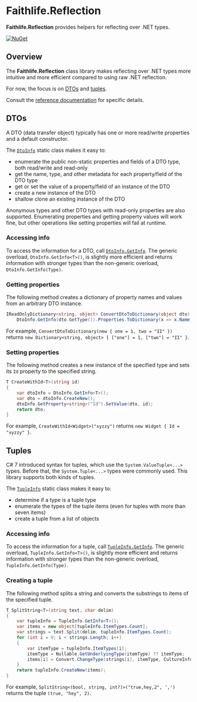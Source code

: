 # Faithlife.Reflection

**Faithlife.Reflection** provides helpers for reflecting over .NET types.

[![NuGet](https://img.shields.io/nuget/v/Faithlife.Reflection.svg)](https://www.nuget.org/packages/Faithlife.Reflection)

## Overview

The **Faithlife.Reflection** class library makes reflecting over .NET types more intuitive and more efficient compared to using raw .NET reflection.

For now, the focus is on [DTOs](#dtos) and [tuples](#tuples).

Consult the [reference documentation](Faithlife.Reflection.md) for specific details.

## DTOs

A DTO (data transfer object) typically has one or more read/write properties and a default constructor.

The [`DtoInfo`](Faithlife.Reflection/DtoInfo.md) static class makes it easy to:

* enumerate the public non-static properties and fields of a DTO type, both read/write and read-only
* get the name, type, and other metadata for each property/field of the DTO type
* get or set the value of a property/field of an instance of the DTO
* create a new instance of the DTO
* shallow clone an existing instance of the DTO

Anonymous types and other DTO types with read-only properties are also supported. Enumerating properties and getting property values will work fine, but other operations like setting properties will fail at runtime.

### Accessing info

To access the information for a DTO, call [`DtoInfo.GetInfo`](Faithlife.Reflection/DtoInfo/GetInfo.md). The generic overload, `DtoInfo.GetInfo<T>()`, is slightly more efficient and returns information with stronger types than the non-generic overload, `DtoInfo.GetInfo(Type)`.

### Getting properties

The following method creates a dictionary of property names and values from an arbitrary DTO instance.

```csharp
IReadOnlyDictionary<string, object> ConvertDtoToDictionary(object dto) =>
    DtoInfo.GetInfo(dto.GetType()).Properties.ToDictionary(x => x.Name, x => x.GetValue(dto));
```

For example, `ConvertDtoToDictionary(new { one = 1, two = "II" })` returns `new Dictionary<string, object> { ["one"] = 1, ["two"] = "II" }`.

### Setting properties

The following method creates a new instance of the specified type and sets its `Id` property to the specified string.

```csharp
T CreateWithId<T>(string id)
{
    var dtoInfo = DtoInfo.GetInfo<T>();
    var dto = dtoInfo.CreateNew();
    dtoInfo.GetProperty<string>("Id").SetValue(dto, id);
    return dto;
}
```

For example, `CreateWithId<Widget>("xyzzy")` returns `new Widget { Id = "xyzzy" }`.

## Tuples

C# 7 introduced syntax for tuples, which use the `System.ValueTuple<...>` types. Before that, the `System.Tuple<...>` types were commonly used. This library supports both kinds of tuples.

The [`TupleInfo`](Faithlife.Reflection/TupleInfo.md) static class makes it easy to:

* determine if a type is a tuple type
* enumerate the types of the tuple items (even for tuples with more than seven items)
* create a tuple from a list of objects

### Accessing info

To access the information for a tuple, call [`TupleInfo.GetInfo`](Faithlife.Reflection/TupleInfo/GetInfo.md). The generic overload, `TupleInfo.GetInfo<T>()`, is slightly more efficient and returns information with stronger types than the non-generic overload, `TupleInfo.GetInfo(Type)`.

### Creating a tuple

The following method splits a string and converts the substrings to items of the specified tuple.

```csharp
T SplitString<T>(string text, char delim)
{
    var tupleInfo = TupleInfo.GetInfo<T>();
    var items = new object[tupleInfo.ItemTypes.Count];
    var strings = text.Split(delim, tupleInfo.ItemTypes.Count);
    for (int i = 0; i < strings.Length; i++)
    {
        var itemType = tupleInfo.ItemTypes[i];
        itemType = Nullable.GetUnderlyingType(itemType) ?? itemType;
        items[i] = Convert.ChangeType(strings[i], itemType, CultureInfo.InvariantCulture);
    }
    return tupleInfo.CreateNew(items);
}
```

For example, `SplitString<(bool, string, int?)>("true,hey,2", ',')` returns the tuple `(true, "hey", 2)`.
